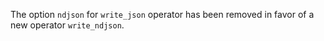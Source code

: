 The option `ndjson` for `write_json` operator has been removed in favor of a new
operator `write_ndjson`.
